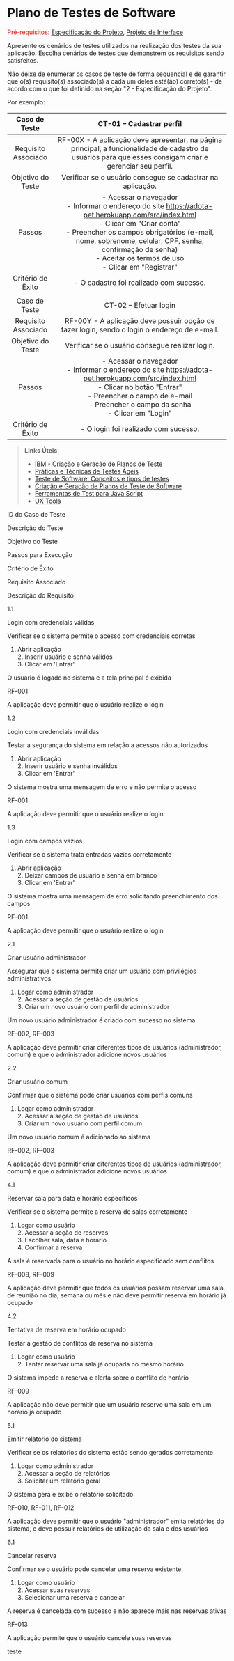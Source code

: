 # Plano de Testes de Software

<span style="color:red">Pré-requisitos: <a href="2-Especificação do Projeto.md"> Especificação do Projeto</a></span>, <a href="3-Projeto de Interface.md"> Projeto de Interface</a>

Apresente os cenários de testes utilizados na realização dos testes da sua aplicação. Escolha cenários de testes que demonstrem os requisitos sendo satisfeitos.

Não deixe de enumerar os casos de teste de forma sequencial e de garantir que o(s) requisito(s) associado(s) a cada um deles está(ão) correto(s) - de acordo com o que foi definido na seção "2 - Especificação do Projeto". 

Por exemplo:
 
| **Caso de Teste** 	| **CT-01 – Cadastrar perfil** 	|
|:---:	|:---:	|
|	Requisito Associado 	| RF-00X - A aplicação deve apresentar, na página principal, a funcionalidade de cadastro de usuários para que esses consigam criar e gerenciar seu perfil. |
| Objetivo do Teste 	| Verificar se o usuário consegue se cadastrar na aplicação. |
| Passos 	| - Acessar o navegador <br> - Informar o endereço do site https://adota-pet.herokuapp.com/src/index.html<br> - Clicar em "Criar conta" <br> - Preencher os campos obrigatórios (e-mail, nome, sobrenome, celular, CPF, senha, confirmação de senha) <br> - Aceitar os termos de uso <br> - Clicar em "Registrar" |
|Critério de Êxito | - O cadastro foi realizado com sucesso. |
|  	|  	|
| Caso de Teste 	| CT-02 – Efetuar login	|
|Requisito Associado | RF-00Y	- A aplicação deve possuir opção de fazer login, sendo o login o endereço de e-mail. |
| Objetivo do Teste 	| Verificar se o usuário consegue realizar login. |
| Passos 	| - Acessar o navegador <br> - Informar o endereço do site https://adota-pet.herokuapp.com/src/index.html<br> - Clicar no botão "Entrar" <br> - Preencher o campo de e-mail <br> - Preencher o campo da senha <br> - Clicar em "Login" |
|Critério de Êxito | - O login foi realizado com sucesso. |

 
> **Links Úteis**:
> - [IBM - Criação e Geração de Planos de Teste](https://www.ibm.com/developerworks/br/local/rational/criacao_geracao_planos_testes_software/index.html)
> - [Práticas e Técnicas de Testes Ágeis](http://assiste.serpro.gov.br/serproagil/Apresenta/slides.pdf)
> -  [Teste de Software: Conceitos e tipos de testes](https://blog.onedaytesting.com.br/teste-de-software/)
> - [Criação e Geração de Planos de Teste de Software](https://www.ibm.com/developerworks/br/local/rational/criacao_geracao_planos_testes_software/index.html)
> - [Ferramentas de Test para Java Script](https://geekflare.com/javascript-unit-testing/)
> - [UX Tools](https://uxdesign.cc/ux-user-research-and-user-testing-tools-2d339d379dc7)



ID do Caso de Teste 

Descrição do Teste 

Objetivo do Teste 

Passos para Execução 

Critério de Êxito 

Requisito Associado 

Descrição do Requisito 

1.1 

Login com credenciais válidas 

Verificar se o sistema permite o acesso com credenciais corretas 

1. Abrir aplicação<br>2. Inserir usuário e senha válidos<br>3. Clicar em 'Entrar' 

O usuário é logado no sistema e a tela principal é exibida 

RF-001 

A aplicação deve permitir que o usuário realize o login 

1.2 

Login com credenciais inválidas 

Testar a segurança do sistema em relação a acessos não autorizados 

1. Abrir aplicação<br>2. Inserir usuário e senha inválidos<br>3. Clicar em 'Entrar' 

O sistema mostra uma mensagem de erro e não permite o acesso 

RF-001 

A aplicação deve permitir que o usuário realize o login 

1.3 

Login com campos vazios 

Verificar se o sistema trata entradas vazias corretamente 

1. Abrir aplicação<br>2. Deixar campos de usuário e senha em branco<br>3. Clicar em 'Entrar' 

O sistema mostra uma mensagem de erro solicitando preenchimento dos campos 

RF-001 

A aplicação deve permitir que o usuário realize o login 

2.1 

Criar usuário administrador 

Assegurar que o sistema permite criar um usuário com privilégios administrativos 

1. Logar como administrador<br>2. Acessar a seção de gestão de usuários<br>3. Criar um novo usuário com perfil de administrador 

Um novo usuário administrador é criado com sucesso no sistema 

RF-002, RF-003 

A aplicação deve permitir criar diferentes tipos de usuários (administrador, comum) e que o administrador adicione novos usuários 

2.2 

Criar usuário comum 

Confirmar que o sistema pode criar usuários com perfis comuns 

1. Logar como administrador<br>2. Acessar a seção de gestão de usuários<br>3. Criar um novo usuário com perfil comum 

Um novo usuário comum é adicionado ao sistema 

RF-002, RF-003 

A aplicação deve permitir criar diferentes tipos de usuários (administrador, comum) e que o administrador adicione novos usuários 

4.1 

Reservar sala para data e horário específicos 

Verificar se o sistema permite a reserva de salas corretamente 

1. Logar como usuário<br>2. Acessar a seção de reservas<br>3. Escolher sala, data e horário<br>4. Confirmar a reserva 

A sala é reservada para o usuário no horário especificado sem conflitos 

RF-008, RF-009 

A aplicação deve permitir que todos os usuários possam reservar uma sala de reunião no dia, semana ou mês e não deve permitir reserva em horário já ocupado 

4.2 

Tentativa de reserva em horário ocupado 

Testar a gestão de conflitos de reserva no sistema 

1. Logar como usuário<br>2. Tentar reservar uma sala já ocupada no mesmo horário 

O sistema impede a reserva e alerta sobre o conflito de horário 

RF-009 

A aplicação não deve permitir que um usuário reserve uma sala em um horário já ocupado 

5.1 

Emitir relatório do sistema 

Verificar se os relatórios do sistema estão sendo gerados corretamente 

1. Logar como administrador<br>2. Acessar a seção de relatórios<br>3. Solicitar um relatório geral 

O sistema gera e exibe o relatório solicitado 

RF-010, RF-011, RF-012 

A aplicação deve permitir que o usuário "administrador" emita relatórios do sistema, e deve possuir relatórios de utilização da sala e dos usuários 

6.1 

Cancelar reserva 

Confirmar se o usuário pode cancelar uma reserva existente 

1. Logar como usuário<br>2. Acessar suas reservas<br>3. Selecionar uma reserva e cancelar 

A reserva é cancelada com sucesso e não aparece mais nas reservas ativas 

RF-013 

A aplicação permite que o usuário cancele suas reservas 

 teste